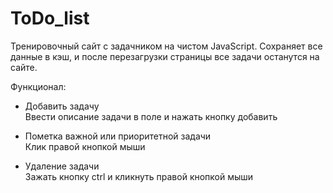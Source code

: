 # ToDo_list
Тренировочный сайт с задачником на чистом JavaScript. Сохраняет все данные в кэш, и после перезагрузки страницы все задачи останутся на сайте.

Функционал:
* Добавить задачу <br>
Ввести описание задачи в поле и нажать кнопку добавить

* Пометка важной или приоритетной задачи <br>
Клик правой кнопкой мыши
 
* Удаление задачи <br>
Зажать кнопку ctrl и кликнуть правой кнопкой мыши

